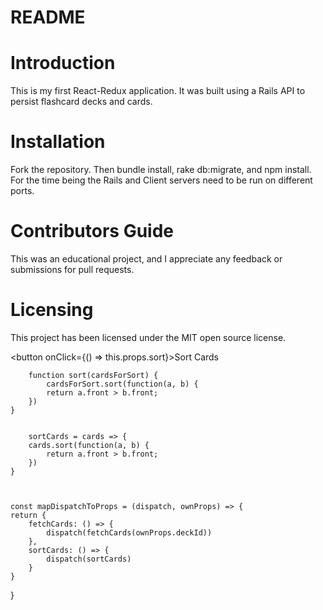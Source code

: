 # README


# Introduction
This is my first React-Redux application. It was built using a Rails API to persist flashcard decks and cards.

# Installation
Fork the repository. Then bundle install, rake db:migrate, and npm install. For the time being the Rails and Client servers need to be run on different ports.

# Contributors Guide
This was an educational project, and I appreciate any feedback or submissions for pull requests.

# Licensing
This project has been licensed under the MIT open source license.

<button onClick={() => this.props.sort}>Sort Cards</button>



        function sort(cardsForSort) {
            cardsForSort.sort(function(a, b) {
            return a.front > b.front;
        })
    }


        sortCards = cards => {
        cards.sort(function(a, b) {
            return a.front > b.front;
        })
    }



    const mapDispatchToProps = (dispatch, ownProps) => {
    return {
        fetchCards: () => {
            dispatch(fetchCards(ownProps.deckId))
        },
        sortCards: () => {
            dispatch(sortCards)
        }        
    }
}